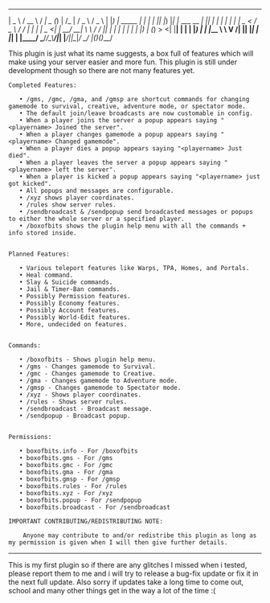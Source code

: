 
  ____             ____   __ ____  _ _              __   ___   ___  
 |  _ \           / __ \ / _|  _ \(_) |            /_ | / _ \ / _ \ 
 | |_) | _____  _| |  | | |_| |_) |_| |_ ___  __   _| || | | | | | |
 |  _ < / _ \ \/ / |  | |  _|  _ <| | __/ __| \ \ / / || | | | | | |
 | |_) | (_) >  <| |__| | | | |_) | | |_\__ \  \ V /| || |_| | |_| |
 |____/ \___/_/\_\\____/|_| |____/|_|\__|___/   \_/ |_(_)___(_)___/ 
                                                                    
This plugin is just what its name suggests, a box full of features which will make using your server easier and more fun. This plugin is still under development though so there are not many features yet.

    Completed Features:

       • /gms, /gmc, /gma, and /gmsp are shortcut commands for changing gamemode to survival, creative, adventure mode, or spectator mode.
       • The default join/leave broadcasts are now customable in config.
       • When a player joins the server a popup appears saying "<playername> Joined the server".
       • When a player changes gamemode a popup appears saying "<playername> Changed gamemode".
       • When a player dies a popup appears saying "<playername> Just died".
       • When a player leaves the server a popup appears saying "<playername> left the server".
       • When a player is kicked a popup appears saying "<playername> just got kicked".
       • All popups and messages are configurable.
       • /xyz shows player coordinates.
       • /rules show server rules.
       • /sendbroadcast & /sendpopup send broadcasted messages or popups to either the whole server or a specified player.
       • /boxofbits shows the plugin help menu with all the commands + info stored inside.


    Planned Features:

       • Various teleport features like Warps, TPA, Homes, and Portals.
       • Heal command.
       • Slay & Suicide commands.
       • Jail & Timer-Ban commands.
       • Possibly Permission features.
       • Possibly Economy features.
       • Possibly Account features.
       • Possibly World-Edit features.
       • More, undecided on features.


    Commands:

       • /boxofbits - Shows plugin help menu.
       • /gms - Changes gamemode to Survival.
       • /gmc - Changes gamemode to Creative.
       • /gma - Changes gamemode to Adventure mode.
       • /gmsp - Changes gamemode to Spectator mode.
       • /xyz - Shows player coordinates.
       • /rules - Shows server rules.
       • /sendbroadcast - Broadcast message.
       • /sendpopup - Broadcast popup.


    Permissions:

       • boxofbits.info - For /boxofbits
       • boxofbits.gms - For /gms
       • boxofbits.gmc - For /gmc
       • boxofbits.gma - For /gma
       • boxofbits.gmsp - For /gmsp
       • boxofbits.rules - For /rules
       • boxofbits.xyz - For /xyz
       • boxofbits.popup - For /sendpopup
       • boxofbits.broadcast - For /sendbroadcast

    IMPORTANT CONTRIBUTING/REDISTRIBUTING NOTE:

        Anyone may contribute to and/or redistribe this plugin as long as my permission is given when I will then give further details.

_______________________________________________________________________________________________________________________________

This is my first plugin so if there are any glitches I missed when i tested, please report them to me and i will try to release a bug-fix update or fix it in the next full update. Also sorry if updates take a long time to come out, school and many other things get in the way a lot of the time :(


